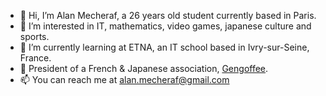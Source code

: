- 👋 Hi, I’m Alan Mecheraf, a 26 years old student currently based in Paris.
- 👀 I’m interested in IT, mathematics, video games, japanese culture and sports.
- 🌱 I’m currently learning at ETNA, an IT school based in Ivry-sur-Seine, France.
- 🏯 President of a French & Japanese association, [Gengoffee](https://www.gengoffee.fr).
- 📫 You can reach me at alan.mecheraf@gmail.com

<!---
Mecheraf/Mecheraf is a ✨ special ✨ repository because its `README.md` (this file) appears on your GitHub profile.
You can click the Preview link to take a look at your changes.
--->
